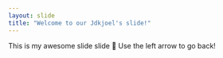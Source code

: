 ```yaml
---
layout: slide
title: "Welcome to our Jdkjoel's slide!"
---
```

This is my awesome slide slide :tada:
Use the left arrow to go back!
